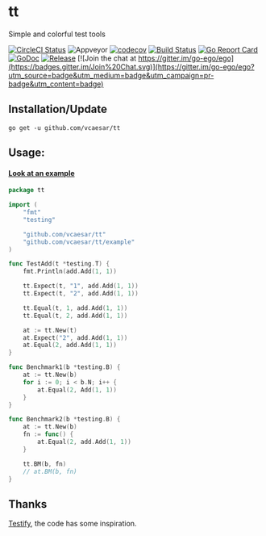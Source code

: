 # tt
Simple and colorful test tools

[![CircleCI Status](https://circleci.com/gh/vcaesar/tt.svg?style=shield)](https://circleci.com/gh/vcaesar/tt)
![Appveyor](https://ci.appveyor.com/api/projects/status/github/vcaesar/tt?branch=master&svg=true)
[![codecov](https://codecov.io/gh/vcaesar/tt/branch/master/graph/badge.svg)](https://codecov.io/gh/vcaesar/tt)
[![Build Status](https://travis-ci.org/vcaesar/tt.svg)](https://travis-ci.org/vcaesar/tt)
[![Go Report Card](https://goreportcard.com/badge/github.com/vcaesar/tt)](https://goreportcard.com/report/github.com/vcaesar/tt)
[![GoDoc](https://godoc.org/github.com/vcaesar/tt?status.svg)](https://godoc.org/github.com/vcaesar/tt)
[![Release](https://github-release-version.herokuapp.com/github/vcaesar/tt/release.svg?style=flat)](https://github.com/vcaesar/tt/releases/latest)
[![Join the chat at https://gitter.im/go-ego/ego](https://badges.gitter.im/Join%20Chat.svg)](https://gitter.im/go-ego/ego?utm_source=badge&utm_medium=badge&utm_campaign=pr-badge&utm_content=badge)

## Installation/Update

```
go get -u github.com/vcaesar/tt
```

## Usage:

#### [Look at an example](/example/)

```go
package tt

import (
	"fmt"
	"testing"

	"github.com/vcaesar/tt"
	"github.com/vcaesar/tt/example"
)

func TestAdd(t *testing.T) {
	fmt.Println(add.Add(1, 1))

	tt.Expect(t, "1", add.Add(1, 1))
	tt.Expect(t, "2", add.Add(1, 1))

	tt.Equal(t, 1, add.Add(1, 1))
	tt.Equal(t, 2, add.Add(1, 1))

	at := tt.New(t)
	at.Expect("2", add.Add(1, 1))
	at.Equal(2, add.Add(1, 1))
}

func Benchmark1(b *testing.B) {
	at := tt.New(b)
	for i := 0; i < b.N; i++ {
		at.Equal(2, Add(1, 1))
	}
}

func Benchmark2(b *testing.B) {
	at := tt.New(b)
	fn := func() {
		at.Equal(2, add.Add(1, 1))
	}

	tt.BM(b, fn)
	// at.BM(b, fn)
}
```
## Thanks

[Testify](https://github.com/stretchr/testify), the code has some inspiration.
